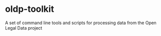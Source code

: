 # oldp-toolkit
A set of command line tools and scripts for processing data from the Open Legal Data project
